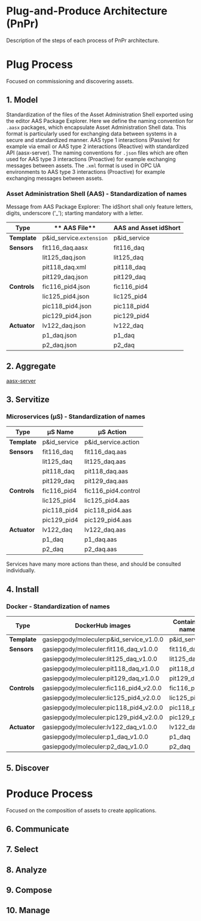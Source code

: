 # Plug-and-Produce Architecture (PnPr)

Description of the steps of each process of PnPr architecture.

# Plug Process

Focused on commissioning and discovering assets.

## 1. Model 

Standardization of the files of the Asset Administration Shell exported using the editor AAS Package Explorer. Here we define the naming convention for `.aasx` packages, which encapsulate Asset Administration Shell data. This format is particularly used for exchanging data between systems in a secure and standardized manner. AAS type 1 interactions (Passive) for example via email or AAS type 2 interactions (Reactive) with standardized API (aasx-server). The naming conventions for `.json` files which are often used for AAS type 3 interactions (Proactive) for example exchanging messages between assets. 
The `.xml` format is used in OPC UA environments to AAS type 3 interactions (Proactive) for example exchanging messages between assets.

### Asset Administration Shell (AAS) - Standardization of names
Message from AAS Package Explorer: The idShort shall only feature letters, digits, underscore ('_'); starting mandatory with a letter.

| **Type**     | ** AAS File**            | **AAS and Asset idShort** |
| ------------ | ------------------------ | ------------------------- |
| **Template** | p&id_service.`extension` | p&id_service              |
| **Sensors**  | fit116_daq.aasx          | fit116_daq                |
|              | lit125_daq.json          | lit125_daq                |
|              | pit118_daq.xml           | pit118_daq                |
|              | pit129_daq.json          | pit129_daq                |
| **Controls** | fic116_pid4.json         | fic116_pid4               |
|              | lic125_pid4.json         | lic125_pid4               |
|              | pic118_pid4.json         | pic118_pid4               |
|              | pic129_pid4.json         | pic129_pid4               |
| **Actuator** | lv122_daq.json           | lv122_daq                 |
|              | p1_daq.json              | p1_daq                    |
|              | p2_daq.json              | p2_daq                    |




## 2. Aggregate
[aasx-server](https://github.com/pontarolli/aasx-server)


## 3. Servitize

### Microservices (μS) - Standardization of names


| **Type**     | **μS Name**  | **μS Action**       |
| ------------ | ------------ | ------------------- |
| **Template** | p&id_service | p&id_service.action |
| **Sensors**  | fit116_daq   | fit116_daq.aas      |
|              | lit125_daq   | lit125_daq.aas      |
|              | pit118_daq   | pit118_daq.aas      |
|              | pit129_daq   | pit129_daq.aas      |
| **Controls** | fic116_pid4  | fic116_pid4.control |
|              | lic125_pid4  | lic125_pid4.aas     |
|              | pic118_pid4  | pic118_pid4.aas     |
|              | pic129_pid4  | pic129_pid4.aas     |
| **Actuator** | lv122_daq    | lv122_daq.aas       |
|              | p1_daq       | p1_daq.aas          |
|              | p2_daq       | p2_daq.aas          |

Services have many more actions than these, and should be consulted individually.

## 4. Install


### Docker - Standardization of names

| **Type**     | **DockerHub images**                     | **Container name**  |
| ------------ | ---------------------------------------- | ------------------- |
| **Template** | gasiepgody/moleculer:p&id_service_v1.0.0 | p&id_service        |
| **Sensors**  | gasiepgody/moleculer:fit116_daq_v1.0.0   | fit116_daq          |
|              | gasiepgody/moleculer:lit125_daq_v1.0.0   | lit125_daq          |
|              | gasiepgody/moleculer:pit118_daq_v1.0.0   | pit118_daq          |
|              | gasiepgody/moleculer:pit129_daq_v1.0.0   | pit129_daq          |
| **Controls** | gasiepgody/moleculer:fic116_pid4_v2.0.0  | fic116_pid4         |
|              | gasiepgody/moleculer:lic125_pid4_v2.0.0  | lic125_pid4         |
|              | gasiepgody/moleculer:pic118_pid4_v2.0.0  | pic118_pid4         |
|              | gasiepgody/moleculer:pic129_pid4_v2.0.0  | pic129_pid4         |
| **Actuator** | gasiepgody/moleculer:lv122_daq_v1.0.0    | lv122_daq           |
|              | gasiepgody/moleculer:p1_daq_v1.0.0       | p1_daq              |
|              | gasiepgody/moleculer:p2_daq_v1.0.0       | p2_daq              |

## 5. Discover

# Produce Process

Focused on the composition of assets to create applications.

## 6. Communicate
## 7. Select
## 8. Analyze
## 9. Compose
## 10. Manage


